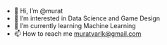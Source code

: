 - 👋 Hi, I’m @murat
- 👀 I’m interested in Data Science and Game Design
- 🌱 I’m currently learning Machine Learning
- 📫 How to reach me muratvarlk@gmail.com



